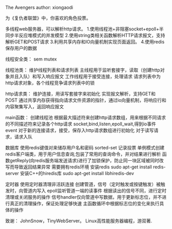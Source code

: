 The Avengers
author: xiongaodi

为《复仇者联盟》中，你喜欢的角色投票。

多线程web服务器，可以解析http请求。
1.使用线程池+非阻塞socket+epoll+半同步半反应堆模式的并发模型
2.使用string类相关函数解析HTTP请求报文，支持解析GET和POST请求
3.利用共享内存和IO向量机制实现页面返回。
4.使用redis保存用户的数据

线程安全类：
sem
mutex

线程池类：
维护线程列表和请求列表
主线程用于监听套接字，读取（创建http对象并且入队）和写入响应报文
工作线程用于接受连接，处理请求
请求列表中为http请求对象，各个线程竞争请求列表中的锁

http请求类：
维护连接，用读写套接字来初始化
实现报文解析，支持GET和POST
通过共享内存获得指向请求文件资源的指针，通过io向量机制，将响应行和内容聚集写入，返回响应报文

main函数：
创建线程池
根据最大描述符来创建http请求数组，用来根据不同请求的不同描述符来记录各个http请求
socket,bind,listen,epoll_wait,得到io事件event
对于新的连接请求，接受，保存入http请求数组进行初始化
对于读写请求，请求入队

数据库
使用redis键值对来储存用户名和密码
sorted-set 记录投票
单例模式创建redis客户端类，用于用户信息查询,包装了常用的查询命令，并对结果进行解析
函数getReply(向redis服务端发送请求)进行了加锁保护，防止同一块区域被同时改写而导致返回结果异常
需要拥有redis环境
安装redis sudo apt-get install redis-server
安装C++的hiredis库 sudo apt-get install libhiredis-dev

定时器
使用定时器清理非活跃连接
创建管道，信号（定时触发或按键触发）被触发时，向管道内写入
epoll监听管道一端的读事件
根据读出的信号不同，进行定时清理或关闭服务的操作
信号handler仅向管道中写数据，用于更新标志位，并不进行真正的清理操作，保证处理足够快速
主函数循环中根据标志位的变化来执行具体的操作

致谢：
JohnSnow，TinyWebServer。
Linux高性能服务器编程，游双著.